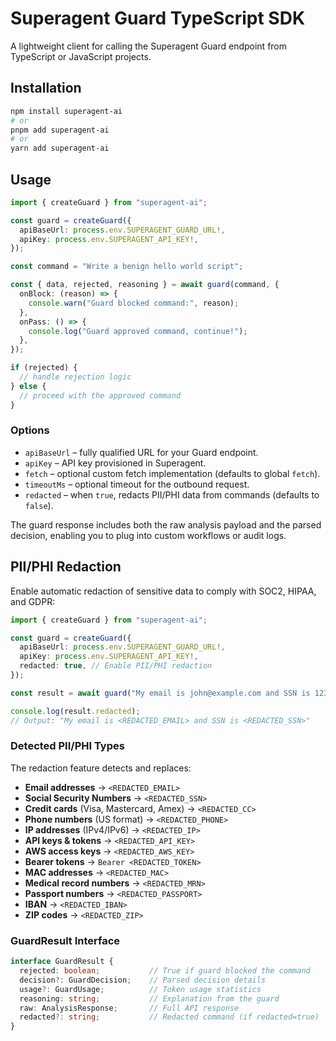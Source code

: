 # Superagent Guard TypeScript SDK

A lightweight client for calling the Superagent Guard endpoint from TypeScript or JavaScript projects.

## Installation

```bash
npm install superagent-ai
# or
pnpm add superagent-ai
# or
yarn add superagent-ai
```

## Usage

```ts
import { createGuard } from "superagent-ai";

const guard = createGuard({
  apiBaseUrl: process.env.SUPERAGENT_GUARD_URL!,
  apiKey: process.env.SUPERAGENT_API_KEY!,
});

const command = "Write a benign hello world script";

const { data, rejected, reasoning } = await guard(command, {
  onBlock: (reason) => {
    console.warn("Guard blocked command:", reason);
  },
  onPass: () => {
    console.log("Guard approved command, continue!");
  },
});

if (rejected) {
  // handle rejection logic
} else {
  // proceed with the approved command
}
```

### Options

- `apiBaseUrl` – fully qualified URL for your Guard endpoint.
- `apiKey` – API key provisioned in Superagent.
- `fetch` – optional custom fetch implementation (defaults to global `fetch`).
- `timeoutMs` – optional timeout for the outbound request.
- `redacted` – when `true`, redacts PII/PHI data from commands (defaults to `false`).

The guard response includes both the raw analysis payload and the parsed decision, enabling you to plug into custom workflows or audit logs.

## PII/PHI Redaction

Enable automatic redaction of sensitive data to comply with SOC2, HIPAA, and GDPR:

```ts
import { createGuard } from "superagent-ai";

const guard = createGuard({
  apiBaseUrl: process.env.SUPERAGENT_GUARD_URL!,
  apiKey: process.env.SUPERAGENT_API_KEY!,
  redacted: true, // Enable PII/PHI redaction
});

const result = await guard("My email is john@example.com and SSN is 123-45-6789");

console.log(result.redacted);
// Output: "My email is <REDACTED_EMAIL> and SSN is <REDACTED_SSN>"
```

### Detected PII/PHI Types

The redaction feature detects and replaces:

- **Email addresses** → `<REDACTED_EMAIL>`
- **Social Security Numbers** → `<REDACTED_SSN>`
- **Credit cards** (Visa, Mastercard, Amex) → `<REDACTED_CC>`
- **Phone numbers** (US format) → `<REDACTED_PHONE>`
- **IP addresses** (IPv4/IPv6) → `<REDACTED_IP>`
- **API keys & tokens** → `<REDACTED_API_KEY>`
- **AWS access keys** → `<REDACTED_AWS_KEY>`
- **Bearer tokens** → `Bearer <REDACTED_TOKEN>`
- **MAC addresses** → `<REDACTED_MAC>`
- **Medical record numbers** → `<REDACTED_MRN>`
- **Passport numbers** → `<REDACTED_PASSPORT>`
- **IBAN** → `<REDACTED_IBAN>`
- **ZIP codes** → `<REDACTED_ZIP>`

### GuardResult Interface

```ts
interface GuardResult {
  rejected: boolean;           // True if guard blocked the command
  decision?: GuardDecision;    // Parsed decision details
  usage?: GuardUsage;          // Token usage statistics
  reasoning: string;           // Explanation from the guard
  raw: AnalysisResponse;       // Full API response
  redacted?: string;           // Redacted command (if redacted=true)
}
```
